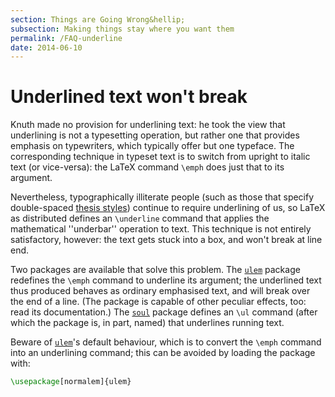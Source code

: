 ```yaml
---
section: Things are Going Wrong&hellip;
subsection: Making things stay where you want them
permalink: /FAQ-underline
date: 2014-06-10
---
```


# Underlined text won't break

Knuth made no provision for underlining text: he took the view that
underlining is not a typesetting operation, but rather one that
provides emphasis on typewriters, which typically offer but one
typeface.  The corresponding technique in typeset text is to switch
from upright to italic text (or vice-versa): the LaTeX command
`\emph` does just that to its argument.

Nevertheless, typographically illiterate people (such as those that
specify double-spaced
[thesis styles](FAQ-linespace.md))
continue to require underlining of us, so LaTeX as distributed
defines an `\underline` command that applies the mathematical
''underbar'' operation to text.  This technique is not entirely
satisfactory, however: the text gets stuck into a box, and won't break
at line end.

Two packages are available that solve this problem.  The
[`ulem`](https://ctan.org/pkg/ulem) package redefines the
`\emph` command to underline its argument; the underlined text thus
produced behaves as ordinary emphasised text, and will break over the
end of a line.  (The package is capable of other peculiar effects,
too: read its documentation.)
The [`soul`](https://ctan.org/pkg/soul) package defines an `\ul` command (after which the
package is, in part, named) that underlines running text.

Beware of [`ulem`](https://ctan.org/pkg/ulem)'s default behaviour, which is to convert the
`\emph` command into an underlining command; this can be avoided by
loading the package with:
```latex
\usepackage[normalem]{ulem}
```

